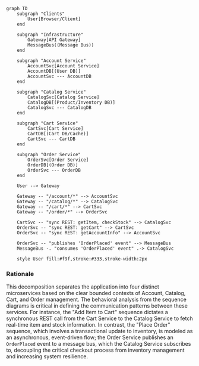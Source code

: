 ```mermaid
graph TD
    subgraph "Clients"
        User[Browser/Client]
    end

    subgraph "Infrastructure"
        Gateway[API Gateway]
        MessageBus((Message Bus))
    end

    subgraph "Account Service"
        AccountSvc[Account Service]
        AccountDB[(User DB)]
        AccountSvc --- AccountDB
    end
    
    subgraph "Catalog Service"
        CatalogSvc[Catalog Service]
        CatalogDB[(Product/Inventory DB)]
        CatalogSvc --- CatalogDB
    end

    subgraph "Cart Service"
        CartSvc[Cart Service]
        CartDB[(Cart DB/Cache)]
        CartSvc --- CartDB
    end

    subgraph "Order Service"
        OrderSvc[Order Service]
        OrderDB[(Order DB)]
        OrderSvc --- OrderDB
    end

    User --> Gateway

    Gateway -- "/account/*" --> AccountSvc
    Gateway -- "/catalog/*" --> CatalogSvc
    Gateway -- "/cart/*" --> CartSvc
    Gateway -- "/order/*" --> OrderSvc
    
    CartSvc -- "sync REST: getItem, checkStock" --> CatalogSvc
    OrderSvc -- "sync REST: getCart" --> CartSvc
    OrderSvc -- "sync REST: getAccountInfo" --> AccountSvc
    
    OrderSvc -- "publishes 'OrderPlaced' event" --> MessageBus
    MessageBus -. "consumes 'OrderPlaced' event" .-> CatalogSvc

    style User fill:#f9f,stroke:#333,stroke-width:2px
```

### Rationale

This decomposition separates the application into four distinct microservices based on the clear bounded contexts of Account, Catalog, Cart, and Order management. The behavioral analysis from the sequence diagrams is critical in defining the communication patterns between these services. For instance, the "Add Item to Cart" sequence dictates a synchronous REST call from the Cart Service to the Catalog Service to fetch real-time item and stock information. In contrast, the "Place Order" sequence, which involves a transactional update to inventory, is modeled as an asynchronous, event-driven flow; the Order Service publishes an `OrderPlaced` event to a message bus, which the Catalog Service subscribes to, decoupling the critical checkout process from inventory management and increasing system resilience.